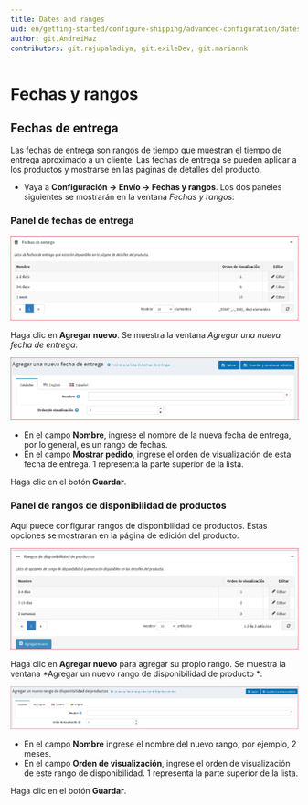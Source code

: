 ```yaml
---
title: Dates and ranges
uid: en/getting-started/configure-shipping/advanced-configuration/dates-and-ranges
author: git.AndreiMaz
contributors: git.rajupaladiya, git.exileDev, git.mariannk
---
```


# Fechas y rangos

## Fechas de entrega

Las fechas de entrega son rangos de tiempo que muestran el tiempo de entrega aproximado a un cliente. Las fechas de entrega se pueden aplicar a los productos y mostrarse en las páginas de detalles del producto.

* Vaya a **Configuración → Envío → Fechas y rangos**. Los dos paneles siguientes se mostrarán en la ventana *Fechas y rangos*:

### Panel de fechas de entrega

![Delivery dates](_static/dates-and-ranges/delivery-dates.png)

Haga clic en **Agregar nuevo**. Se muestra la ventana *Agregar una nueva fecha de entrega*:

![Add new](_static/dates-and-ranges/delivery-dates-add-new.png)

* En el campo **Nombre**, ingrese el nombre de la nueva fecha de entrega, por lo general, es un rango de fechas.
* En el campo **Mostrar pedido**, ingrese el orden de visualización de esta fecha de entrega. 1 representa la parte superior de la lista.

Haga clic en el botón **Guardar**.

### Panel de rangos de disponibilidad de productos

Aquí puede configurar rangos de disponibilidad de productos. Estas opciones se mostrarán en la página de edición del producto.

![Availability ranges](_static/dates-and-ranges/avialability-ranges.png)

Haga clic en **Agregar nuevo** para agregar su propio rango. Se muestra la ventana *Agregar un nuevo rango de disponibilidad de producto *:

![Add new availability ranges](_static/dates-and-ranges/avialability-ranges-add-new.png)

* En el campo **Nombre** ingrese el nombre del nuevo rango, por ejemplo, 2 meses.
* En el campo **Orden de visualización**, ingrese el orden de visualización de este rango de disponibilidad. 1 representa la parte superior de la lista.

Haga clic en el botón **Guardar**.